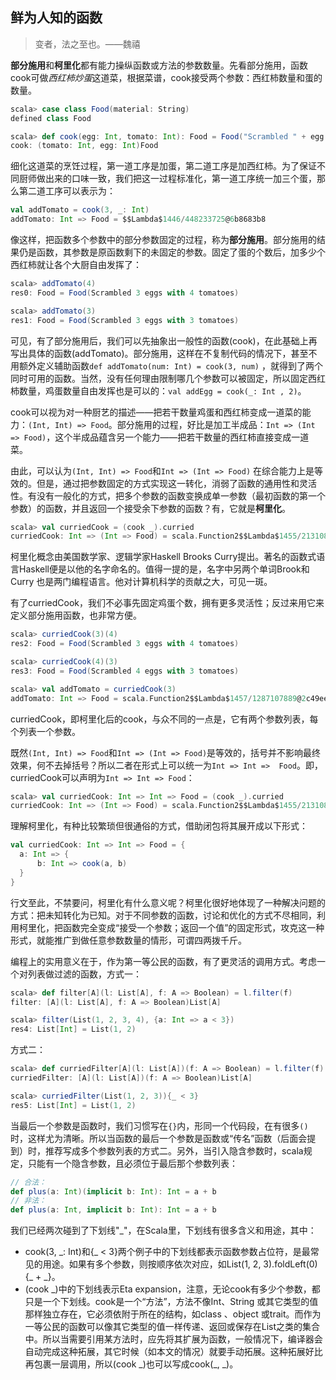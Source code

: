 ## 鲜为人知的函数

> 变者，法之至也。——魏禧

**部分施用**和**柯里化**都有能力操纵函数或方法的参数数量。先看部分施用，函数cook可做*西红柿炒蛋*这道菜，根据菜谱，cook接受两个参数：西红柿数量和蛋的数量。
```scala
scala> case class Food(material: String)
defined class Food

scala> def cook(egg: Int, tomato: Int): Food = Food("Scrambled " + egg  + " eggs with " + tomato + " tomatoes")
cook: (tomato: Int, egg: Int)Food
```
细化这道菜的烹饪过程，第一道工序是加蛋，第二道工序是加西红柿。为了保证不同厨师做出来的口味一致，我们把这一过程标准化，第一道工序统一加三个蛋，那么第二道工序可以表示为：
```scala
val addTomato = cook(3, _: Int)
addTomato: Int => Food = $$Lambda$1446/448233725@6b8683b8

```
像这样，把函数多个参数中的部分参数固定的过程，称为**部分施用**。部分施用的结果仍是函数，其参数是原函数剩下的未固定的参数。固定了蛋的个数后，加多少个西红柿就让各个大厨自由发挥了：
```scala
scala> addTomato(4)
res0: Food = Food(Scrambled 3 eggs with 4 tomatoes)

scala> addTomato(3)
res1: Food = Food(Scrambled 3 eggs with 3 tomatoes)
```
可见，有了部分施用后，我们可以先抽象出一般性的函数(cook)，在此基础上再写出具体的函数(addTomato)。部分施用，这样在不复制代码的情况下，甚至不用额外定义辅助函数`def addTomato(num: Int) = cook(3, num)`
，就得到了两个同时可用的函数。当然，没有任何理由限制哪几个参数可以被固定，所以固定西红柿数量，鸡蛋数量自由发挥也是可以的：`val addEgg = cook(_: Int , 2)`。

cook可以视为对一种厨艺的描述——把若干数量鸡蛋和西红柿变成一道菜的能力：`(Int, Int) => Food`。部分施用的过程，好比是加工半成品：`Int => (Int => Food)`，这个半成品蕴含另一个能力——把若干数量的西红柿直接变成一道菜。

由此，可以认为`(Int, Int) => Food`和`Int => (Int => Food)` 
在综合能力上是等效的。但是，通过把参数固定的方式实现这一转化，消弱了函数的通用性和灵活性。有没有一般化的方式，把多个参数的函数变换成单一参数（最初函数的第一个参数）的函数，并且返回一个接受余下参数的函数？有，它就是**柯里化**。

```scala
scala> val curriedCook = (cook _).curried
curriedCook: Int => (Int => Food) = scala.Function2$$Lambda$1455/2131088063@3779b701
```

<div class="alert alert-info">
柯里化概念由美国数学家、逻辑学家Haskell Brooks Curry提出。著名的函数式语言Haskell便是以他的名字命名的。值得一提的是，名字中另两个单词Brook和Curry
也是两门编程语言。他对计算机科学的贡献之大，可见一斑。
</div>

有了curriedCook，我们不必事先固定鸡蛋个数，拥有更多灵活性；反过来用它来定义部分施用函数，也非常方便。
```scala
scala> curriedCook(3)(4)
res2: Food = Food(Scrambled 3 eggs with 4 tomatoes)

scala> curriedCook(4)(3)
res3: Food = Food(Scrambled 4 eggs with 3 tomatoes)

scala> val addTomato = curriedCook(3)
addTomato: Int => Food = scala.Function2$$Lambda$1457/1287107889@2c49eefd
```
curriedCook，即柯里化后的cook，与众不同的一点是，它有两个参数列表，每个列表一个参数。

既然`(Int, Int) => Food`和`Int => (Int => Food)`是等效的，括号并不影响最终效果，何不去掉括号？所以二者在形式上可以统一为`Int => Int => 
Food`。即，curriedCook可以声明为`Int => Int => Food`：
```scala
scala> val curriedCook: Int => Int => Food = (cook _).curried
curriedCook: Int => (Int => Food) = scala.Function2$$Lambda$1455/2131088063@6afe08bc
```
理解柯里化，有种比较繁琐但很通俗的方式，借助闭包将其展开成以下形式：
```scala
val curriedCook: Int => Int => Food = {
  a: Int => {
      b: Int => cook(a, b)
  }
}
```
行文至此，不禁要问，柯里化有什么意义呢？柯里化很好地体现了一种解决问题的方式：把未知转化为已知。对于不同参数的函数，讨论和优化的方式不尽相同，利用柯里化，把函数完全变成“接受一个参数；返回一个值”的固定形式，攻克这一种形式，就能推广到做任意参数数量的情形，可谓四两拨千斤。

编程上的实用意义在于，作为第一等公民的函数，有了更灵活的调用方式。考虑一个对列表做过滤的函数，方式一：
```scala
scala> def filter[A](l: List[A], f: A => Boolean) = l.filter(f)
filter: [A](l: List[A], f: A => Boolean)List[A]

scala> filter(List(1, 2, 3, 4), {a: Int => a < 3})
res4: List[Int] = List(1, 2)
```
方式二：
```scala
scala> def curriedFilter[A](l: List[A])(f: A => Boolean) = l.filter(f)
curriedFilter: [A](l: List[A])(f: A => Boolean)List[A]

scala> curriedFilter(List(1, 2, 3)){_ < 3}
res5: List[Int] = List(1, 2)
```
当最后一个参数是函数时，我们习惯写在`{}`内，形同一个代码段，在有很多`()
`时，这样尤为清晰。所以当函数的最后一个参数是函数或“传名”函数（后面会提到）时，推荐写成多个参数列表的方式二。另外，当引入隐含参数时，scala规定，只能有一个隐含参数，且必须位于最后那个参数列表：
```scala
// 合法：
def plus(a: Int)(implicit b: Int): Int = a + b
// 非法：
def plus(a: Int, implicit b: Int): Int = a + b
```

<div class="alert alert-info">
我们已经两次碰到了下划线"_"，在Scala里，下划线有很多含义和用途，其中：<br/>
<ul>
<li>cook(3, _: Int)和{_ < 
3}两个例子中的下划线都表示函数参数占位符，是最常见的用途。如果有多个参数，则按顺序依次对应，如List(1, 2, 3).foldLeft(0){_ + _}。<br/>
</li>
<li>
(cook _)中的下划线表示Eta expansion，注意，无论cook有多少个参数，都只是一个下划线。cook是一个“方法”，方法不像Int、String
或其它类型的值那样独立存在，它必须依附于所在的结构，如class
、object 或trait。而作为一等公民的函数可以像其它类型的值一样传递、返回或保存在List之类的集合中。所以当需要引用某方法时，应先将其扩展为函数，一般情况下，编译器会自动完成这种拓展，其它时候（如本文的情况）就要手动拓展。这种拓展好比再包裹一层调用，所以(cook _)也可以写成cook(_, _)。
</li>
</ul>
 </div>
